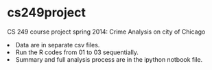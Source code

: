 cs249project
============

CS 249 course project spring 2014: Crime Analysis on city of Chicago
</li><li>
Data are in separate csv files.

</li><li>
Run the R codes from 01 to 03 sequentially.
</li><li>
Summary and full analysis process are in the ipython notbook file.
